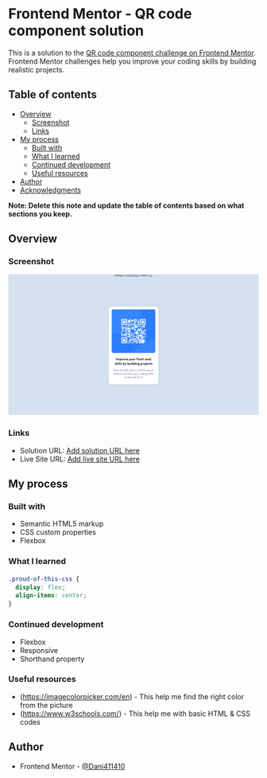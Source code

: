 # Frontend Mentor - QR code component solution

This is a solution to the [QR code component challenge on Frontend Mentor](https://www.frontendmentor.io/challenges/qr-code-component-iux_sIO_H). Frontend Mentor challenges help you improve your coding skills by building realistic projects. 

## Table of contents

- [Overview](#overview)
  - [Screenshot](#screenshot)
  - [Links](#links)
- [My process](#my-process)
  - [Built with](#built-with)
  - [What I learned](#what-i-learned)
  - [Continued development](#continued-development)
  - [Useful resources](#useful-resources)
- [Author](#author)
- [Acknowledgments](#acknowledgments)

**Note: Delete this note and update the table of contents based on what sections you keep.**

## Overview

### Screenshot
![screeshot](Screenshot.png)

### Links

- Solution URL: [Add solution URL here](https://your-solution-url.com)
- Live Site URL: [Add live site URL here](https://your-live-site-url.com)

## My process

### Built with

- Semantic HTML5 markup
- CSS custom properties
- Flexbox

### What I learned

```css
.proud-of-this-css {
  display: flex;
  align-items: center;
}
```

### Continued development
* Flexbox
* Responsive
* Shorthand property

### Useful resources

- (https://imagecolorpicker.com/en) - This help me find the right color from the picture
- (https://www.w3schools.com/) - This help me with basic HTML & CSS codes

## Author
- Frontend Mentor - [@Dani411410](https://www.frontendmentor.io/profile/Dani411410)
